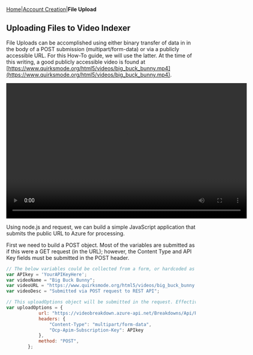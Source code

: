 [Home](https://jaegermeiste.github.io/MSCognitiveServicesHowToGuide/)|[Account Creation](https://jaegermeiste.github.io/MSCognitiveServicesHowToGuide/AccountCreation)|**File Upload**

## Uploading Files to Video Indexer

File Uploads can be accomplished using either binary transfer of data in in the body of a POST submission (multipart/form-data) or via a publicly accessible URL. For this How-To guide, we will use the latter. At the time of this writing, a good publicly accessible video is found at [https://www.quirksmode.org/html5/videos/big_buck_bunny.mp4](https://www.quirksmode.org/html5/videos/big_buck_bunny.mp4).

<video id="BigBuckBunny" class="video-js vjs-default-skin" controls preload="auto" width="640" height="360">
<source src="https://www.quirksmode.org/html5/videos/big_buck_bunny.mp4" type='video/mp4'>
</video>


Using node.js and request, we can build a simple JavaScript application that submits the public URL to Azure for processing.

First we need to build a POST object. Most of the variables are submitted as if this were a GET request (in the URL); however, the Content Type and API Key fields must be submitted in the POST header.

```javascript
// The below variables could be collected from a form, or hardcoded as seen here
var APIkey = 'YourAPIKeyHere';
var videoName = "Big Buck Bunny";
var videoURL = "https://www.quirksmode.org/html5/videos/big_buck_bunny.mp4";
var videoDesc = "Submitted via POST request to REST API";

// This uploadOptions object will be submitted in the request. Effectively, it represents the HTTP request header.
var uploadOptions = {
            url: "https://videobreakdown.azure-api.net/Breakdowns/Api/Partner/Breakdowns?name=" + videoName + "&privacy=public&videoURL=" + videoURL + "&description=" + videoDesc,
            headers: {
                "Content-Type": "multipart/form-data",
                "Ocp-Apim-Subscription-Key": APIkey
            },
            method: "POST",
        };
```

